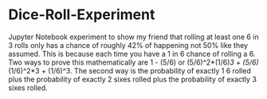 # Dice-Roll-Experiment
Jupyter Notebook experiment to show my friend that rolling at least one 6 in 3 rolls only has a chance of roughly 42% of happening not 50% like they assumed. This is because each time you have a 1 in 6 chance of rolling a 6. Two ways to prove this mathematically are 1 - (5/6) or (5/6)^2*(1/6)*3 + (5/6)*(1/6)^2*3 + (1/6)^3. The second way is the probability of exactly 1 6 rolled plus the probability of exactly 2 sixes rolled plus the probability of exactly 3 sixes rolled.

